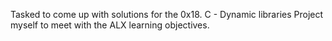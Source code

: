 Tasked to come up with solutions for the 0x18. C - Dynamic libraries Project myself to meet with the ALX learning objectives.
